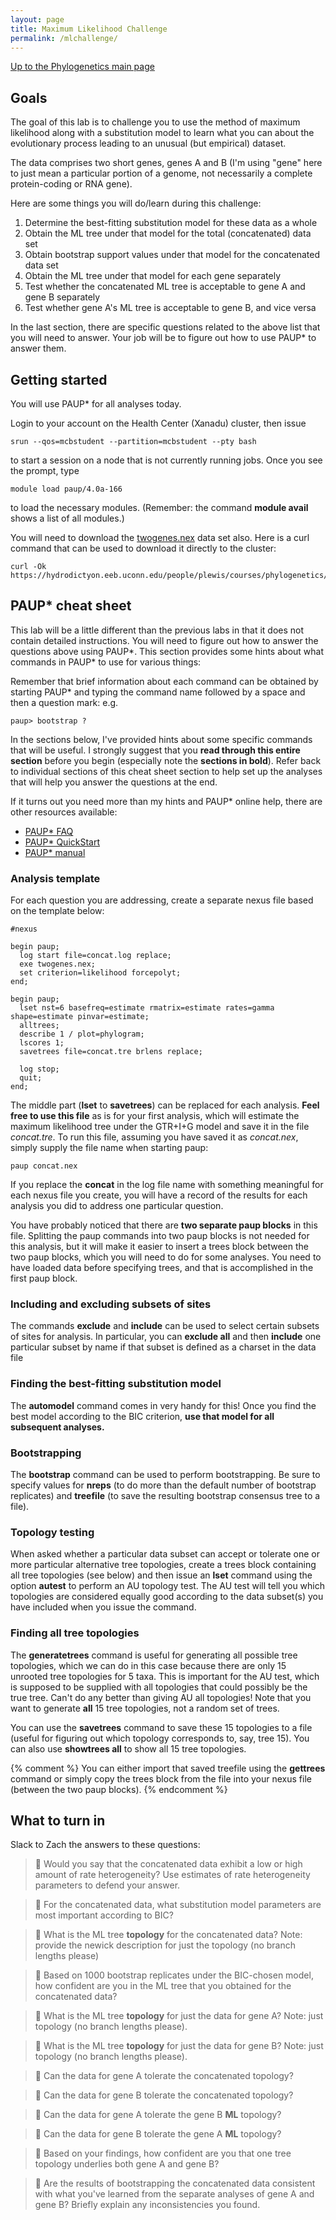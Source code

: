 ```yaml
---
layout: page
title: Maximum Likelihood Challenge
permalink: /mlchallenge/
---
```

[Up to the Phylogenetics main page](/phylogenetics2022/)

## Goals

The goal of this lab is to challenge you to use the method of maximum likelihood along with a substitution model to learn what you can about the evolutionary process leading to an unusual (but empirical) dataset.

The data comprises two short genes, genes A and B (I'm using "gene" here to just mean a particular portion of a genome, not necessarily a complete protein-coding or RNA gene). 

Here are some things you will do/learn during this challenge:
1. Determine the best-fitting substitution model for these data as a whole
2. Obtain the ML tree under that model for the total (concatenated) data set
3. Obtain bootstrap support values under that model for the concatenated data set
4. Obtain the ML tree under that model for each gene separately
5. Test whether the concatenated ML tree is acceptable to gene A and gene B separately
6. Test whether gene A's ML tree is acceptable to gene B, and vice versa

In the last section, there are specific questions related to the above list that you will need to answer. Your job will be to figure out how to use PAUP* to answer them.

## Getting started

You will use PAUP* for all analyses today.

Login to your account on the Health Center (Xanadu) cluster, then issue

    srun --qos=mcbstudent --partition=mcbstudent --pty bash
    
to start a session on a node that is not currently running jobs. Once you see the prompt, type

    module load paup/4.0a-166
 
to load the necessary modules. (Remember: the command **module avail** shows a list of all modules.)

You will need to download the [twogenes.nex](/assets/data/twogenes.nex) data set also. Here is a curl command that can be used to download it directly to the cluster:

    curl -Ok https://hydrodictyon.eeb.uconn.edu/people/plewis/courses/phylogenetics/labs/twogenes.nex

## PAUP* cheat sheet

This lab will be a little different than the previous labs in that it does not contain detailed instructions. You will need to figure out how to answer the questions above using PAUP*. This section provides some hints about what commands in PAUP* to use for various things:

Remember that brief information about each command can be obtained by starting PAUP* and typing the command name followed by a space and then a question mark: e.g.

    paup> bootstrap ?

In the sections below, I've provided hints about some specific commands that will be useful. I strongly suggest that you **read through this entire section** before you begin (especially note the **sections in bold**). Refer back to individual sections of this cheat sheet section to help set up the analyses that will help you answer the questions at the end.

If it turns out you need more than my hints and PAUP* online help, there are other resources available:

* [PAUP* FAQ](https://paup.phylosolutions.com/documentation/faq/)
* [PAUP* QuickStart](http://paup.phylosolutions.com/tutorials/quick-start/)
* [PAUP* manual](http://phylosolutions.com/paup-documentation/paupmanual.pdf)

### Analysis template

For each question you are addressing, create a separate nexus file based on the template below:

    #nexus
    
    begin paup; 
      log start file=concat.log replace;
      exe twogenes.nex;
      set criterion=likelihood forcepolyt;
    end;
      
    begin paup;
      lset nst=6 basefreq=estimate rmatrix=estimate rates=gamma shape=estimate pinvar=estimate;
      alltrees;
      describe 1 / plot=phylogram;
      lscores 1;
      savetrees file=concat.tre brlens replace;

      log stop;
      quit;
    end;

The middle part (**lset** to **savetrees**) can be replaced for each analysis. **Feel free to use this file** as is for your first analysis, which will estimate the maximum likelihood tree under the GTR+I+G model and save it in the file _concat.tre_. To run this file, assuming you have saved it as _concat.nex_, simply supply the file name when starting paup:

    paup concat.nex

If you replace the **concat** in the log file name with something meaningful for each nexus file you create, you will have a record of the results for each analysis you did to address one particular question. 

You have probably noticed that there are **two separate paup blocks** in this file. Splitting the paup commands into two paup blocks is not needed for this analysis, but it will make it easier to insert a trees block between the two paup blocks, which you will need to do for some analyses. You need to have loaded data before specifying trees, and that is accomplished in the first paup block.

### Including and excluding subsets of sites

The commands **exclude** and **include** can be used to select certain subsets of sites for analysis. In particular, you can **exclude all** and then **include** one particular subset by name if that subset is defined as a charset in the data file 

### Finding the best-fitting substitution model

The **automodel** command comes in very handy for this! Once you find the best model according to the BIC criterion, **use that model for all subsequent analyses.**

### Bootstrapping

The **bootstrap** command can be used to perform bootstrapping. Be sure to specify values for **nreps** (to do more than the default number of bootstrap replicates) and **treefile** (to save the resulting bootstrap consensus tree to a file). 

### Topology testing

When asked whether a particular data subset can accept or tolerate one or more particular alternative tree topologies, create a trees block containing all tree topologies (see below) and then issue an **lset** command using the option **autest** to perform an AU topology test. The AU test will tell you which topologies are considered equally good according to the data subset(s) you have included when you issue the command.

### Finding all tree topologies

The **generatetrees** command is useful for generating all possible tree topologies, which we can do in this case because there are only 15 unrooted tree topologies for 5 taxa. This is important for the AU test, which is supposed to be supplied with all topologies that could possibly be the true tree. Can't do any better than giving AU all topologies! Note that you want to generate **all** 15 tree topologies, not a random set of trees. 

You can use the **savetrees** command to save these 15 topologies to a file (useful for figuring out which topology corresponds to, say, tree 15). You can also use **showtrees all** to show all 15 tree topologies.

{% comment %}
You can either import that saved treefile using the **gettrees** command or simply copy the trees block from the file into your nexus file (between the two paup blocks).
{% endcomment %}

## What to turn in

Slack to Zach the answers to these questions:

> :thinking: Would you say that the concatenated data exhibit a low or high amount of rate heterogeneity? Use estimates of rate heterogeneity parameters to defend your answer.

> :thinking: For the concatenated data, what substitution model parameters are most important according to BIC?

> :thinking: What is the ML tree **topology** for the concatenated data? Note: provide the newick description for just the topology (no branch lengths please)

> :thinking: Based on 1000 bootstrap replicates under the BIC-chosen model, how confident are you in the ML tree that you obtained for the concatenated data?

> :thinking: What is the ML tree **topology** for just the data for gene A? Note: just topology (no branch lengths please).

> :thinking: What is the ML tree **topology** for just the data for gene B? Note: just topology (no branch lengths please).

> :thinking: Can the data for gene A tolerate the concatenated topology? 

> :thinking: Can the data for gene B tolerate the concatenated topology? 

> :thinking: Can the data for gene A tolerate the gene B **ML** topology? 

> :thinking: Can the data for gene B tolerate the gene A **ML** topology? 

> :thinking: Based on your findings, how confident are you that one tree topology underlies both gene A and gene B? 

> :thinking: Are the results of bootstrapping the concatenated data consistent with what you've learned from the separate analyses of gene A and gene B? Briefly explain any inconsistencies you found.

